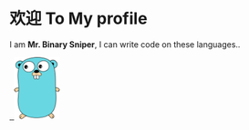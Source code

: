# 欢迎 To My profile

I am **Mr. Binary Sniper**, I can write code on these languages.. 

<a href="https://github.com/MrBns?tab=repositories&q=rust&type=&language">
    <img alt="" width="150" src="https://upload.wikimedia.org/wikipedia/commons/0/0f/Original_Ferris.svg"/>
</a>
<a href="https://github.com/MrBns?tab=repositories&q=c%2B%2B&type=&language=&sort=">
    <img alt="" width="100" src="https://upload.wikimedia.org/wikipedia/commons/1/18/ISO_C%2B%2B_Logo.svg"/>
</a>
<a href="https://github.com/MrBns?tab=repositories&q=go&type=&language=&sort=">
    <img alt="" width="80" src="./assets/gopher-logo.png"/>
</a>
